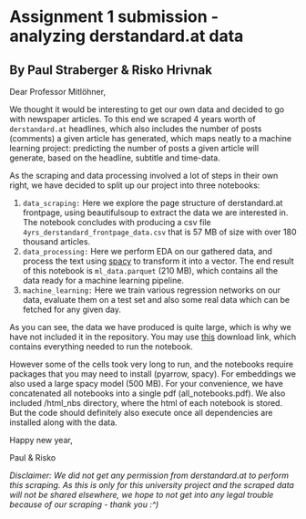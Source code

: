 # Assignment 1 submission - analyzing derstandard.at data
## By Paul Straberger & Risko Hrivnak

Dear Professor Mitlöhner,

We thought it would be interesting to get our own data and decided to go with newspaper articles.
To this end we scraped 4 years worth of `derstandard.at` headlines, which also includes
the number of posts (comments) a given article has generated, which maps neatly to
a machine learning project: predicting the number of posts a given article will generate,
based on the headline, subtitle and time-data.

As the scraping and data processing involved a lot of steps in their own right, we
have decided to split up our project into three notebooks:
1. `data_scraping:` Here we explore the page structure of derstandard.at frontpage,
    using beautifulsoup to extract the data we are interested in. The notebook concludes
    with producing a csv file `4yrs_derstandard_frontpage_data.csv` that is 57 MB of
    size with over 180 thousand articles.
2. `data_processing:` Here we perform EDA on our gathered data, and process the text
    using [spacy](https://spacy.io/) to transform it into a vector. The end result of
    this notebook is `ml_data.parquet` (210 MB), which contains all the data ready
    for a machine learning pipeline.
3. `machine_learning:` Here we train various regression networks on our data, evaluate
    them on a test set and also some real data which can be fetched for any given day.

As you can see, the data we have produced is quite large, which is why we have not
included it in the repository. You may use
[this](https://1drv.ms/f/s!As0d2mVTvxe4hoY_MrtNVk6EieX4OA?e=TuhIek)
download link, which contains everything needed to run the notebook.

However some of the cells took very long to run, and the notebooks require packages
that you may need to install (pyarrow, spacy). For embeddings we also used a large
spacy model (500 MB). For your convenience, we have concatenated all notebooks into
a single pdf (all_notebooks.pdf). We also included /html_nbs directory, where the html
of each notebook is stored. But the code should definitely also execute once
all dependencies are installed along with the data. 

Happy new year,

Paul & Risko

  *Disclaimer: We did not get any permission from derstandard.at to perform this*
  *scraping. As this is only for this university project and the scraped data will not be shared*
  *elsewhere, we hope to not get into any legal trouble because of our scraping - thank you :^)*

